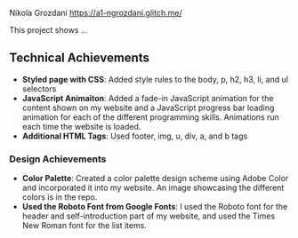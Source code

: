 Nikola Grozdani
https://a1-ngrozdani.glitch.me/

This project shows ...

## Technical Achievements
- **Styled page with CSS**: Added style rules to the body, p, h2, h3, li, and ul selectors 
- **JavaScript Animaiton**: Added a fade-in JavaScript animation for the content shown on my website and a JavaScript progress bar loading animation for each of the different programming skills. Animations run each time the website is loaded. 
- **Additional HTML Tags**: Used footer, img, u, div, a, and b tags

### Design Achievements
- **Color Palette**: Created a color palette design scheme using Adobe Color and incorporated it into my website. An image showcasing the different colors is in the repo.
- **Used the Roboto Font from Google Fonts**: I used the Roboto font for the header and self-introduction part of my website, and used the Times New Roman font for the list items. 
